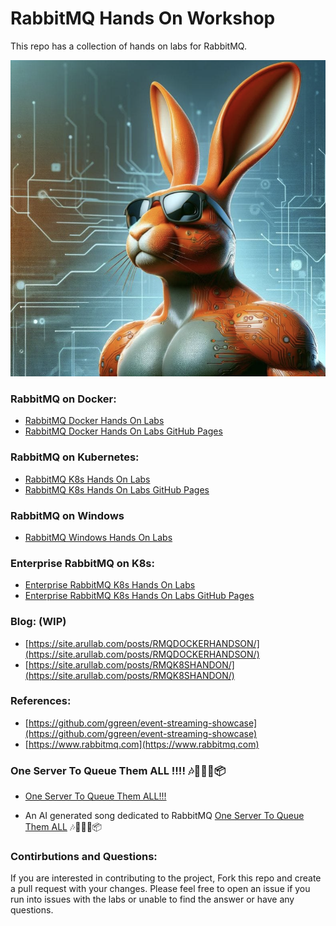 # RabbitMQ Hands On Workshop

This repo has a collection of hands on  labs for RabbitMQ.

![RabbitMQ Screenshot](static/rmq.png)

### RabbitMQ on Docker:
- [RabbitMQ Docker Hands On Labs](https://github.com/cfkubo/rmq-workshop/tree/ed882554b7fc17952e482947ade64c67dbd580f0/docker)
- [RabbitMQ Docker Hands On Labs GitHub Pages](https://site.arullab.com/rmq-workshop/docker/)

### RabbitMQ on Kubernetes: 
- [RabbitMQ K8s Hands On Labs](https://github.com/cfkubo/rmq-workshop/tree/ed882554b7fc17952e482947ade64c67dbd580f0/k8s)
- [RabbitMQ K8s Hands On Labs GitHub Pages](https://site.arullab.com/rmq-workshop/k8s/)

### RabbitMQ on Windows
- [RabbitMQ Windows Hands On Labs](https://github.com/cfkubo/rmq-workshop/tree/d599490f80b8c8eaffe41fb7a2e389bd3708a6ee/Windows)

### Enterprise RabbitMQ on K8s:
- [Enterprise RabbitMQ K8s Hands On Labs](https://github.com/cfkubo/rmq-workshop/tree/a879dc3dbfba24c1d1dd3cbc82b71c2eca1d28b6/EnterpriseRabbitMQ)
- [Enterprise RabbitMQ K8s Hands On Labs GitHub Pages](https://site.arullab.com/rmq-workshop/EnterpriseRabbitMQ/)



### Blog: (WIP)
-  [https://site.arullab.com/posts/RMQDOCKERHANDSON/](https://site.arullab.com/posts/RMQDOCKERHANDSON/)
-  [https://site.arullab.com/posts/RMQK8SHANDON/](https://site.arullab.com/posts/RMQK8SHANDON/)


### References: 
- [https://github.com/ggreen/event-streaming-showcase](https://github.com/ggreen/event-streaming-showcase)
- [https://www.rabbitmq.com](https://www.rabbitmq.com)

### One Server To Queue Them ALL !!!! 🎶🥁🚀🐰📦

- [One Server To Queue Them ALL!!!](https://youtu.be/zoAPWZF9TRI?si=XbmoSunl47eqZ6a-)

<!-- <iframe width="1254" height="706" src="https://www.youtube.com/embed/zoAPWZF9TRI" title="One Server To Queue Them All !!!   #rabbitmq" frameborder="0" allow="accelerometer; autoplay; clipboard-write; encrypted-media; gyroscope; picture-in-picture; web-share" referrerpolicy="strict-origin-when-cross-origin" allowfullscreen></iframe> -->

- An AI generated song dedicated to RabbitMQ
  [One Server To Queue Them ALL](https://suno.com/s/yfhHe8JGZUdx2EDn) 🎶🥁🚀🐰📦


### Contirbutions and Questions:
If you are interested in contributing to the project, Fork this repo and create a pull request with your changes. Please feel free to open an issue if you run into issues with the labs or unable to find the answer or have any questions.
